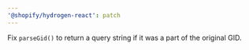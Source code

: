 ```yaml
---
'@shopify/hydrogen-react': patch
---
```


Fix `parseGid()` to return a query string if it was a part of the original GID.
